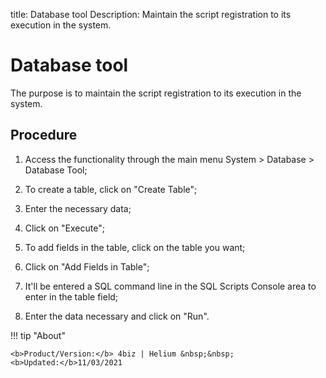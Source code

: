 title: Database tool
Description: Maintain the script registration to its execution in the system.
# Database tool

The purpose is to maintain the script registration to its execution in the
system.

Procedure
-------------

1.  Access the functionality through the main menu System \> Database \>
    Database Tool;

2.  To create a table, click on "Create Table";

3.  Enter the necessary data;

4.  Click on "Execute";

5.  To add fields in the table, click on the table you want;

6.  Click on "Add Fields in Table";

7.  It'll be entered a SQL command line in the SQL Scripts Console area to enter
    in the table field;

8.  Enter the data necessary and click on "Run".

!!! tip "About"

    <b>Product/Version:</b> 4biz | Helium &nbsp;&nbsp;
    <b>Updated:</b>11/03/2021
